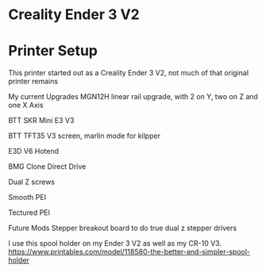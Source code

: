 # Creality Ender 3 V2 

# Printer Setup
This printer started out as a Creality Ender 3 V2, not much of that original printer remains


My current Upgrades
MGN12H linear rail upgrade, with 2 on Y, two on Z and one X Axis 

BTT SKR Mini E3 V3

BTT TFT35 V3 screen, marlin mode for kilpper

E3D V6 Hotend

BMG Clone Direct Drive

Dual Z screws

Smooth PEI

Tectured PEI

Future Mods
Stepper breakout board to do true dual z stepper drivers


I use this spool holder on my Ender 3 V2 as well as my CR-10 V3.
https://www.printables.com/model/118580-the-better-and-simpler-spool-holder
